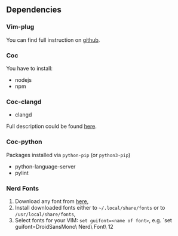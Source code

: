 ## Dependencies

### Vim-plug

You can find full instruction on [github](https://github.com/junegunn/vim-plughttps://github.com/junegunn/vim-plug).

### Coc

You have to install:
* nodejs
* npm

### Coc-clangd

* clangd

Full description could be found [here](https://github.com/neoclide/coc.nvim).

### Coc-python

Packages installed via `python-pip` (or `python3-pip`)
* python-language-server
* pylint

### Nerd Fonts

1. Download any font from [here](https://github.com/ryanoasis/nerd-fonts),
2. Install downloaded fonts either to `~/.local/share/fonts` or to `/usr/local/share/fonts`,
3. Select fonts for your VIM: `set guifont=<name of font>`, e.g. `set guifont=DroidSansMono\ Nerd\ Font\ 12
